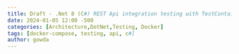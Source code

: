```yaml
---
title: Draft - .Net 8 (C#) REST Api integration testing with TestContainer (replace docker compose)
date: 2024-01-05 12:00 -500
categories: [Architecture,DotNet,Testing, Docker]
tags: [docker-compose, testing, api, c#]
author: gowda
---
```

